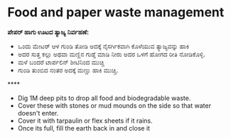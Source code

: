 # Food and paper waste management



**ಪೇಪರ್ ಹಾಗು ಊಟದ ತ್ಯಾಜ್ಯ ನಿರ್ವಹಣೆ:**

* ಒಂದು ಮೇಟರ್ ಆಳ ಗುಂಡಿ ತೋಡಿ ಅದಕ್ಕೆ ನೈಸರ್ಗಿಕವಾಗಿ ಕೊಳೆಯುವ ತ್ಯಾಜ್ಯವನ್ನು ಹಾಕಿ
* ಅದರ ಸುತ್ತ ಕಲ್ಲು ಅಥವಾ ಮಣ್ಣಿನ ಗುಡ್ಡೆ ಮಾಡಿ ನೀರು ಅದರ ಒಳಗೆ ಹೋಗದ ರೀತಿ ನೋಡಿಕೊಳ್ಳಿ.
* ಮಳೆ ಬಂದರೆ ಟಾರ್ಪಲಿನ್ ಶೀಟಿನಿಂದ ಮುಚ್ಚಿ
* ಗುಂಡಿ ತುಂಬಿದ ನಂತರ ಅದಕ್ಕೆ ಮಣ್ಣು ಹಾಕಿ ಮುಚ್ಚಿ.

\*\*\*\*

* Dig 1M deep pits to drop all food and biodegradable waste.
* Cover these with stones or mud mounds on the side so that water doesn't enter.
* Cover it with tarpaulin or flex sheets if it rains.
* Once its full, fill the earth back in and close it

